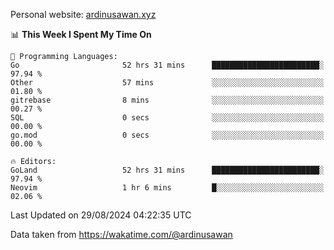 Personal website: [ardinusawan.xyz](https://ardinusawan.xyz)

<!--START_SECTION:waka-->
📊 **This Week I Spent My Time On** 

```text
💬 Programming Languages: 
Go                       52 hrs 31 mins      ████████████████████████░   97.94 % 
Other                    57 mins             ░░░░░░░░░░░░░░░░░░░░░░░░░   01.80 % 
gitrebase                8 mins              ░░░░░░░░░░░░░░░░░░░░░░░░░   00.27 % 
SQL                      0 secs              ░░░░░░░░░░░░░░░░░░░░░░░░░   00.00 % 
go.mod                   0 secs              ░░░░░░░░░░░░░░░░░░░░░░░░░   00.00 % 

🔥 Editors: 
GoLand                   52 hrs 31 mins      ████████████████████████░   97.94 % 
Neovim                   1 hr 6 mins         █░░░░░░░░░░░░░░░░░░░░░░░░   02.06 % 
```


 Last Updated on 29/08/2024 04:22:35 UTC
<!--END_SECTION:waka-->
Data taken from https://wakatime.com/@ardinusawan
